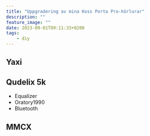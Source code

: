 ```yaml
---
title: "Uppgradering av mina Koss Porta Pro-hörlurar"
description: ""
feature_image: ""
date: 2023-09-01T09:11:33+0200
tags:
    - diy
---
```


## Yaxi

## Qudelix 5k

* Equalizer
* Oratory1990
* Bluetooth


## MMCX